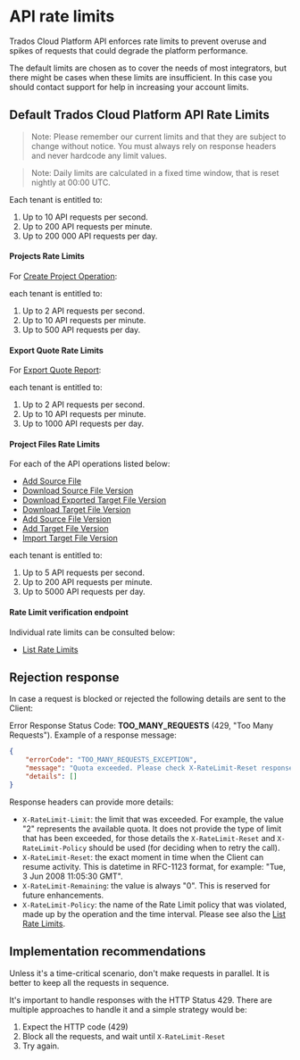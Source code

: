 # API rate limits

Trados Cloud Platform API enforces rate limits to prevent overuse and spikes of requests that could degrade the platform performance. 

The default limits are chosen as to cover the needs of most integrators, but there might be cases when these limits are insufficient. In this case you should contact support for help in increasing your account limits.


## Default Trados Cloud Platform API Rate Limits
> Note: Please remember our current limits and that they are subject to change without notice. You must always rely on response headers and never hardcode any limit values.

>Note: Daily limits are calculated in a fixed time window, that is reset nightly at 00:00 UTC.

Each tenant is entitled to:

1. Up to 10 API requests per second.
2. Up to 200 API requests per minute.
3. Up to 200 000 API requests per day.

####  Projects Rate Limits
For [Create Project Operation](../reference/Public-API.v1.json/paths/~1projects/post): 

each tenant is entitled to:
1. Up to 2 API requests per second.
2. Up to 10 API requests per minute.
3. Up to 500 API requests per day.

####  Export Quote Rate Limits
For [Export Quote Report](../reference/Public-API.v1.json/paths/~1projects~1{projectId}~1quote-report~1export/post): 

each tenant is entitled to:
1. Up to 2 API requests per second.
2. Up to 10 API requests per minute.
3. Up to 1000 API requests per day.

####  Project Files Rate Limits
For each of the API operations listed below:

- [Add Source File](../reference/Public-API.v1.json/paths/~1projects~1{projectId}~1source-files/post)
- [Download Source File Version](../reference/Public-API.v1.json/paths/~1projects~1{projectId}~1source-files~1{sourceFileId}~1versions~1{fileVersionId}~1download/get)
- [Download Exported Target File Version](../reference/Public-API.v1.json/paths/~1projects~1{projectId}~1target-files~1{targetFileId}~1versions~1{fileVersionId}~1exports~1{exportId}~1download/get)
- [Download Target File Version](../reference/Public-API.v1.json/paths/~1projects~1{projectId}~1target-files~1{targetFileId}~1versions~1{fileVersionId}~1download/get)
- [Add Source File Version](../reference/Public-API.v1.json/paths/~1tasks~1{taskId}~1source-files~1{sourceFileId}~1versions/post)
- [Add Target File Version](../reference/Public-API.v1.json/paths/~1tasks~1{taskId}~1target-files~1{targetFileId}~1versions/post)
- [Import Target File Version](../reference/Public-API.v1.json/paths/~1projects~1{projectId}~1target-files~1{targetFileId}~1versions~1imports/post)

each tenant is entitled to:
1. Up to 5 API requests per second.
2. Up to 200 API requests per minute.
3. Up to 5000 API requests per day.



#### Rate Limit verification endpoint
Individual rate limits can be consulted below:

- [List Rate Limits](../reference/Public-API.v1.json/paths/~1rate-limits/get)

## Rejection response

In case a request is blocked or rejected the following details are sent to the Client:

Error Response Status Code: **TOO_MANY_REQUESTS** (429, "Too Many Requests"). Example of a response message:
```json
{
    "errorCode": "TOO_MANY_REQUESTS_EXCEPTION",
    "message": "Quota exceeded. Please check X-RateLimit-Reset response header",
    "details": []
}
```

Response headers can provide more details:
- `X-RateLimit-Limit`: the limit that was exceeded. For example, the value "2" represents the available quota. It does not provide the type of limit that has been exceeded, for those details  the `X-RateLimit-Reset` and `X-RateLimit-Policy` should be used (for deciding when to retry the call).
- `X-RateLimit-Reset`: the exact moment in time when the Client can resume activity. This is datetime in RFC-1123 format, for example: "Tue, 3 Jun 2008 11:05:30 GMT".
- `X-RateLimit-Remaining`: the value is always  "0". This is reserved for future enhancements.
- `X-RateLimit-Policy`: the name of the Rate Limit policy that was violated, made up by the operation and the time interval. Please see also the [List Rate Limits](../reference/Public-API.v1.json/paths/~1rate-limits/get). 

## Implementation recommendations

Unless it's a time-critical scenario, don't make requests in parallel. It is better to keep all the requests in sequence.

It's important to handle responses with the HTTP Status 429. There are multiple approaches to handle it and a simple strategy would be:
1. Expect the HTTP code (429)
2. Block all the requests, and wait until `X-RateLimit-Reset` 
3. Try again. 
